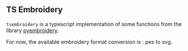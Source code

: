 ## TS Embroidery

`tsembroidery` is a typescript implementation of some functions from the library [pyembroidery](https://github.com/feelfine1977/pyembroidery).

For now, the available embroidery format conversion is : pes to svg.
